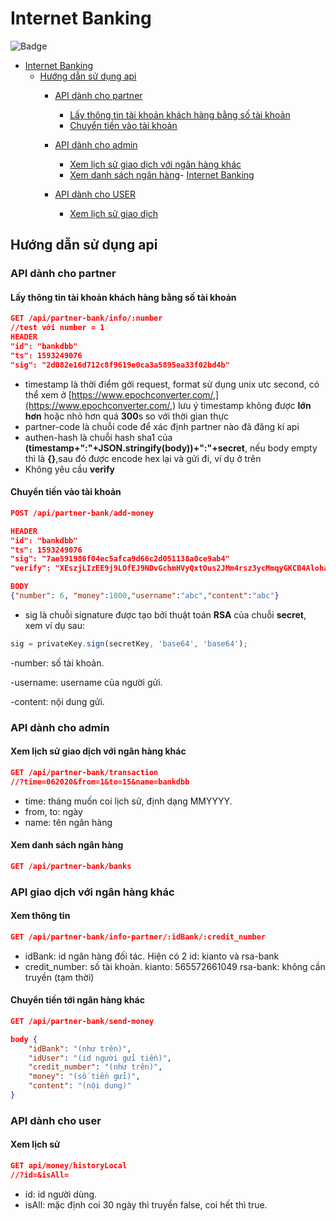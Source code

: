 # Internet Banking

![Badge](https://gitlab.com/khuedoan/internet-banking/badges/master/pipeline.svg)

- [Internet Banking](#internet-banking)
  - [Hướng dẫn sử dụng api](#hướng-dẫn-sử-dụng-api)
    - [API dành cho partner](#api-dành-cho-partner)
      - [Lấy thông tin tài khoản khách hàng bằng số tài khoản](#lấy-thông-tin-tài-khoản-khách-hàng-bằng-số-tài-khoản)
      - [Chuyển tiền vào tài khoản](#nạp-tiền-vào-tài-khoản)

    - [API dành cho admin](#api-dành-cho-admin)
      - [Xem lịch sử giao dịch với ngân hàng khác](#Xem-lịch-sử-giao-dịch-với-ngân-hàng-khác)
      - [Xem danh sách ngân hàng](#Xem-danh-sách-ngân-hàng)- [Internet Banking](#internet-banking)
    - [API dành cho USER](#api-dành-cho-user)
      - [Xem lịch sử giao dịch](#Xem-lịch-sử-giao-dịch)
  

## Hướng dẫn sử dụng api

### API dành cho partner

#### Lấy thông tin tài khoản khách hàng bằng số tài khoản

```json
GET /api/partner-bank/info/:number
//test với number = 1
HEADER
"id": "bankdbb"
"ts": 1593249076
"sig": "2d082e16d712c8f9619e0ca3a5895ea33f02bd4b"

```

- timestamp là thời điểm gởi request, format sử dụng unix utc second, có thể  xem ở [https://www.epochconverter.com/,](https://www.epochconverter.com/,) lưu ý timestamp không được **lớn hơn** hoặc nhỏ hơn quá **300**s so với thời gian thực
- partner-code là chuỗi code để xác định partner nào đã đăng kí api
- authen-hash là chuỗi hash sha1 của **(timestamp+":"+JSON.stringify(body))+":"+secret**, nếu body empty thì là **{}**,sau đó được encode hex lại và gửi đi, ví dụ ở trên
- Không yêu cầu **verify**

#### Chuyển tiền vào tài khoản

```json
POST /api/partner-bank/add-money

HEADER
"id": "bankdbb"
"ts": 1593249076
"sig": "7ae591986f04ec5afca9d66c2d051138a0ce9ab4"
"verify": "XEszjLIzEE9j9LOfEJ9NDvGchmHVyQxtOus2JMm4rsz3ycMmqyGKCB4AlohaChJoh8G5zTpvjsgmhuoGheXqwc4sdqrR3JUzvZPSHxXIVSSIzcCrzrpeFjpYR8sq6QyX2CY9MsQQIOT5IM5EsaxvQa+hbaGXYD5rLA524F7mbA4="

BODY
{"number": 6, "money":1000,"username":"abc","content":"abc"}
```

- sig là chuỗi signature được tạo bởi thuật toán **RSA** của chuỗi **secret**, xem ví dụ sau:

```javascript
sig = privateKey.sign(secretKey, 'base64', 'base64');
```

-number: số tài khoản.

-username: username của người gửi.

-content: nội dung gửi.

### API dành cho admin

#### Xem lịch sử giao dịch với ngân hàng khác

```json
GET /api/partner-bank/transaction
//?time=062020&from=1&to=15&name=bankdbb

```

- time: tháng muốn coi lịch sử, định dạng MMYYYY.
- from, to: ngày
- name: tên ngân hàng

#### Xem danh sách ngân hàng

```json
GET /api/partner-bank/banks
```

### API giao dịch với ngân hàng khác

#### Xem thông tin

```json
GET /api/partner-bank/info-partner/:idBank/:credit_number

```

- idBank: id ngân hàng đối tác.
  Hiện có 2 id: kianto và rsa-bank
- credit_number: số tài khoản.
    kianto: 565572661049
    rsa-bank: không cần truyền (tạm thời)

#### Chuyển tiền tới ngân hàng khác

```json
GET /api/partner-bank/send-money

body {
    "idBank": "(như trên)",
    "idUser": "(id người gửi tiền)",
    "credit_number": "(như trên)",
    "money": "(số tiền gửi)",
    "content": "(nội dung)"
}
```
### API dành cho user
#### Xem lịch sử

```json
GET api/money/historyLocal
//?id=&isAll=

```

- id: id người dùng.
- isAll: mặc định coi 30 ngày thì truyền false, coi hết thì true.